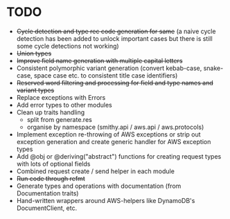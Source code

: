 # TODO

* ~~Cycle detection and type rec code generation for same~~ (a naive cycle detection has been added to unlock important cases but there is still some cycle detections not working)
* ~~Union types~~
* ~~Improve field name generation with multiple capital letters~~
* Consistent polymorphic variant generation (convert kebab-case, snake-case, space case etc. to consistent title case identifiers)
* ~~Reserved word filtering and processing for field and type names and variant types~~
* Replace exceptions with Errors
* Add error types to other modules
* Clean up traits handling
  - split from generate.res
  - organise by namespace (smithy.api / aws.api / aws.protocols)
* Implement exception re-throwing of AWS exceptions or strip out exception generation and create generic handler for AWS exception types
* Add @obj or @deriving("abstract") functions for creating request types with lots of optional fields
* Combined request create / send helper in each module
* ~~Run code through refmt~~
* Generate types and operations with documentation (from Documentation traits)
* Hand-written wrappers around AWS-helpers like DynamoDB's DocumentClient, etc.
